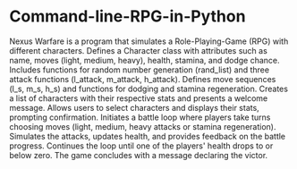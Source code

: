 # Command-line-RPG-in-Python
Nexus Warfare is a program that simulates a Role-Playing-Game (RPG) with different characters.
Defines a Character class with attributes such as name, moves (light, medium, heavy), health, stamina, and dodge chance.
Includes functions for random number generation (rand_list) and three attack functions (l_attack, m_attack, h_attack).
Defines move sequences (l_s, m_s, h_s) and functions for dodging and stamina regeneration.
Creates a list of characters with their respective stats and presents a welcome message.
Allows users to select characters and displays their stats, prompting confirmation.
Initiates a battle loop where players take turns choosing moves (light, medium, heavy attacks or stamina regeneration).
Simulates the attacks, updates health, and provides feedback on the battle progress.
Continues the loop until one of the players' health drops to or below zero.
The game concludes with a message declaring the victor.





